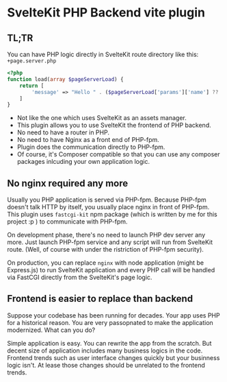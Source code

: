 # SvelteKit PHP Backend vite plugin

## TL;TR

You can have PHP logic directly in SvelteKit route directory like this: `+page.server.php`

```PHP
<?php
function load(array $pageServerLoad) {
    return [
        'message' => "Hello " . ($pageServerLoad['params']['name'] ?? 'unknownn'),
    ]
}

```

- Not like the one which uses SvelteKit as an assets manager.
- This plugin allows you to use SvelteKit the frontend of PHP backend.
- No need to have a router in PHP.
- No need to have Nginx as a front end of PHP-fpm.
- Plugin does the communication directly to PHP-fpm.
- Of course, it's Composer compatible so that you can use any composer packages inlcuding your own application logic.

## No nginx required any more

Usually you PHP application is served via PHP-fpm. Because PHP-fpm doesn't talk HTTP by itself, you usually place nginx in front of PHP-fpm. This plugin uses `fastcgi-kit` npm package (which is written by me for this project :p ) to communicate with PHP-fpm.

On development phase, there's no need to launch PHP dev server any more. Just launch PHP-fpm service and any script will run from SvelteKit route. (Well, of course with under the ristriction of PHP-fpm security).

On production, you can replace `nginx` with node application (might be Express.js) to run SvelteKit application and every PHP call will be handled via FastCGI directly from the SvelteKit's page logic.

## Frontend is easier to replace than backend

Suppose your codebase has been running for decades. Your app uses PHP for a historical reason. You are very passopnated to make the application modernized. What can you do?

Simple application is easy. You can rewrite the app from the scratch. But decent size of application includes many business logics in the code. Frontend trends such as user interface changes quickly but your businness logic isn't. At lease those changes should be unrelated to the frontend trends.
